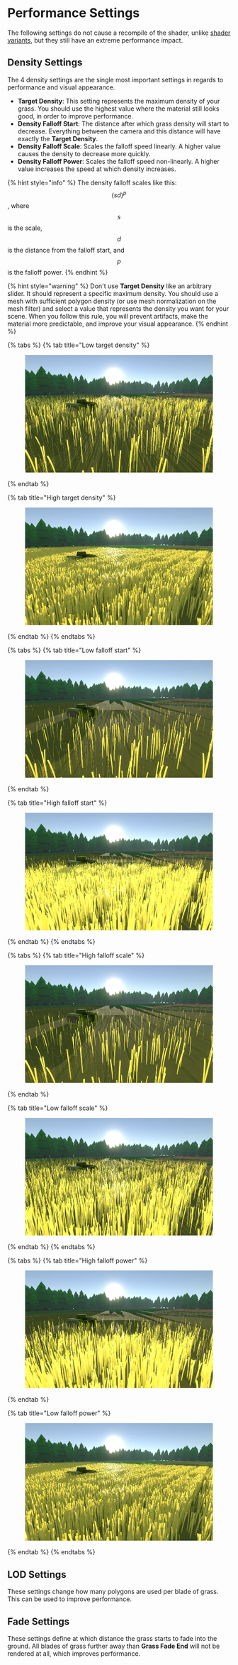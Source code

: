 # Performance Settings

The following settings do not cause a recompile of the shader, unlike [shader variants](shader-variants.md), but they still have an extreme performance impact.

## **Density Settings**

The 4 density settings are the single most important settings in regards to performance and visual appearance.

* **Target Density**: This setting represents the maximum density of your grass. You should use the highest value where the material still looks good, in order to improve performance.
* **Density Falloff Start**: The distance after which grass density will start to decrease. Everything between the camera and this distance will have exactly the **Target Density**.
* **Density Falloff Scale**: Scales the falloff speed linearly. A higher value causes the density to decrease more quickly.
* **Density Falloff Power**: Scales the falloff speed non-linearly. A higher value increases the speed at which density increases.

{% hint style="info" %}
The density falloff scales like this: $$(s d)^p$$, where $$s$$ is the scale, $$d$$ is the distance from the falloff start, and $$p$$ is the falloff power.
{% endhint %}

{% hint style="warning" %}
Don't use **Target Density** like an arbitrary slider. It should represent a specific maximum density. You should use a mesh with sufficient polygon density (or use mesh normalization on the mesh filter) and select a value that represents the density you want for your scene. When you follow this rule, you will prevent artifacts, make the material more predictable, and improve your visual appearance.
{% endhint %}

{% tabs %}
{% tab title="Low target density" %}
<figure><img src="../../.gitbook/assets/GrassLowTargetDensity.png" alt=""><figcaption></figcaption></figure>
{% endtab %}

{% tab title="High target density" %}
<figure><img src="../../.gitbook/assets/GrassInvertedPBR.png" alt=""><figcaption></figcaption></figure>
{% endtab %}
{% endtabs %}

{% tabs %}
{% tab title="Low falloff start" %}
<figure><img src="../../.gitbook/assets/GrasslowFalloffStart.png" alt=""><figcaption></figcaption></figure>
{% endtab %}

{% tab title="High falloff start" %}
<figure><img src="../../.gitbook/assets/GrassHighFalloffStart.png" alt=""><figcaption></figcaption></figure>
{% endtab %}
{% endtabs %}

{% tabs %}
{% tab title="High falloff scale" %}
<figure><img src="../../.gitbook/assets/GrassHighFalloffScale.png" alt=""><figcaption></figcaption></figure>
{% endtab %}

{% tab title="Low falloff scale" %}
<figure><img src="../../.gitbook/assets/GrassLowFalloffScale.png" alt=""><figcaption></figcaption></figure>
{% endtab %}
{% endtabs %}

{% tabs %}
{% tab title="High falloff power" %}
<figure><img src="../../.gitbook/assets/GrassHighFalloffPower.png" alt=""><figcaption></figcaption></figure>
{% endtab %}

{% tab title="Low falloff power" %}
<figure><img src="../../.gitbook/assets/GrassInvertedPBR.png" alt=""><figcaption></figcaption></figure>
{% endtab %}
{% endtabs %}

## **LOD Settings**

These settings change how many polygons are used per blade of grass. This can be used to improve performance.

## **Fade Settings**

These settings define at which distance the grass starts to fade into the ground. All blades of grass further away than **Grass Fade End** will not be rendered at all, which improves performance.
